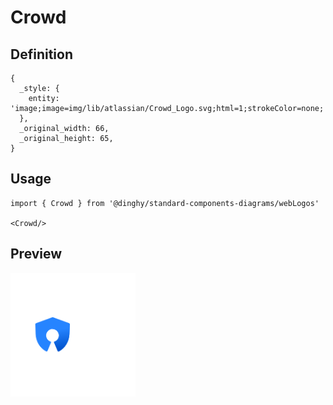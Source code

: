 # Crowd

## Definition

```
{
  _style: { 
    entity: 'image;image=img/lib/atlassian/Crowd_Logo.svg;html=1;strokeColor=none;',
  },
  _original_width: 66,
  _original_height: 65,
}
```

## Usage

```
import { Crowd } from '@dinghy/standard-components-diagrams/webLogos'

<Crowd/>
```

## Preview

<img src="./crowd.png" width="200"/>
